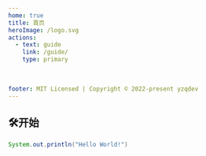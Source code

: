 ```yaml
---
home: true
title: 首页
heroImage: /logo.svg
actions:
  - text: guide
    link: /guide/
    type: primary
 
   
 
footer: MIT Licensed | Copyright © 2022-present yzqdev
---
```

## 🛠开始

```java
System.out.println("Hello World!")
```
